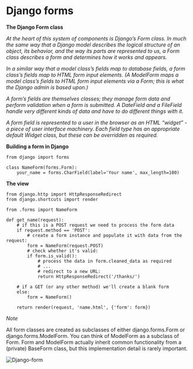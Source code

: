 # Django forms 

**The Django Form class**

_At the heart of this system of components is Django’s Form class. In much the same way that a Django model describes the logical structure of an object, its behavior, and the way its parts are represented to us, a Form class describes a form and determines how it works and appears._

_In a similar way that a model class’s fields map to database fields, a form class’s fields map to HTML form input elements. (A ModelForm maps a model class’s fields to HTML form input elements via a Form; this is what the Django admin is based upon.)_

_A form’s fields are themselves classes; they manage form data and perform validation when a form is submitted. A DateField and a FileField handle very different kinds of data and have to do different things with it._

_A form field is represented to a user in the browser as an HTML “widget” - a piece of user interface machinery. Each field type has an appropriate default Widget class, but these can be overridden as required._

**Building a form in Django**

```
from django import forms

class NameForm(forms.Form):
    your_name = forms.CharField(label='Your name', max_length=100)
```

**The view**

```
from django.http import HttpResponseRedirect
from django.shortcuts import render

from .forms import NameForm

def get_name(request):
    # if this is a POST request we need to process the form data
    if request.method == 'POST':
        # create a form instance and populate it with data from the request:
        form = NameForm(request.POST)
        # check whether it's valid:
        if form.is_valid():
            # process the data in form.cleaned_data as required
            # ...
            # redirect to a new URL:
            return HttpResponseRedirect('/thanks/')

    # if a GET (or any other method) we'll create a blank form
    else:
        form = NameForm()

    return render(request, 'name.html', {'form': form})
```
_Note_

All form classes are created as subclasses of either django.forms.Form or django.forms.ModelForm. You can think of ModelForm as a subclass of Form. Form and ModelForm actually inherit common functionality from a (private) BaseForm class, but this implementation detail is rarely important.

![Django-form](https://developer.mozilla.org/en-US/docs/Learn/Server-side/Django/Forms/form_handling_-_standard.png)